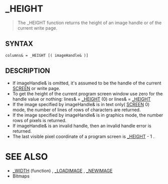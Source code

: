 # _HEIGHT
> The _HEIGHT function returns the height of an image handle or of the current write page.

## SYNTAX
`columns& = _HEIGHT [( imageHandle& )]`

## DESCRIPTION
* If imageHandle& is omitted, it's assumed to be the handle of the current [SCREEN](SCREEN.md) or write page.
* To get the height of the current program screen window use zero for the handle value or nothing: lines& = [_HEIGHT](_HEIGHT.md) (0) or lines& = [_HEIGHT](_HEIGHT.md)
* If the image specified by imageHandle& is in text only( [SCREEN](SCREEN.md) 0) mode, the number of lines of rows of characters are returned.
* If the image specified by imageHandle& is in graphics mode, the number rows of pixels is returned.
* If imageHandle& is an invalid handle, then an invalid handle error is returned.
* The last visible pixel coordinate of a program screen is [_HEIGHT](_HEIGHT.md) - 1 .


# SEE ALSO
* [_WIDTH](_WIDTH.md) (function) , [_LOADIMAGE](_LOADIMAGE.md) , [_NEWIMAGE](_NEWIMAGE.md)
* Bitmaps

